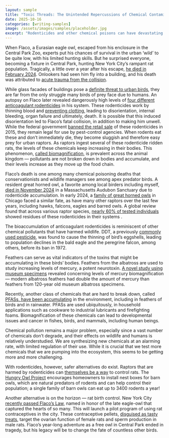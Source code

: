 ```yaml
---
layout: sample
title: "Toxic Threads: The Unintended Repercussions of Chemical Contaminants"
date: 2025-10-16
categories: [writing-samples]
image: /assets/images/samples/placeholder.jpg
excerpt: "Rodenticides and other chemical poisons can have devastating effects on birds of prey, revealing the far-reaching consequences of environmental pollution."
---
```


When Flaco, a Eurasian eagle owl, escaped from his enclosure in the Central Park Zoo, experts put his chances of survival in the urban ‘wild’ to be quite low, with his limited hunting skills. But he surprised everyone, becoming a fixture in Central Park, hunting New York City’s rampant rat population. Tragically, a little over a year after his escape, [he died in February 2024](https://newsroom.wcs.org/News-Releases/articleType/ArticleView/articleId/22056/Flaco-the-Eurasian-Eagle-Owl-Has-Died.aspx). Onlookers had seen him fly into a building, and his death was attributed to [acute trauma from the collision](https://newsroom.wcs.org/News-Releases/articleType/ArticleView/articleId/22060/Initial-Necropsy-Findings-for-Flaco-Are-Consistent-with-Death-Due-to-Acute-Traumatic-Injury.aspx). 

While glass facades of buildings pose a [definite threat to urban birds](https://abcbirds.org/news/flaco-the-owl-collisions/), they are far from the only struggle many birds of prey face due to humans. An autopsy on Flaco later revealed dangerously high levels of [four different anticoagulant rodenticides](https://newsroom.wcs.org/News-Releases/articleType/ArticleView/articleId/22247/Central-Park-Zoo-Releases-Postmortem-Testing-Results-for-Flaco-the-Eurasian-Eagle-Owl.aspx) in his system. These rodenticides work by thinning blood and [preventing clotting](https://cwhl.vet.cornell.edu/disease/rodenticide-toxicity), leading to disorientation, internal bleeding, organ failure and ultimately, death. It is possible that this induced disorientation led to Flaco’s fatal collision, in addition to making him unwell. While the federal government [banned the retail sale](https://www.epa.gov/rodenticides/restrictions-rodenticide-products) of these rodenticides in 2015, they remain legal for use by pest-control agencies. When rodents eat these and don’t immediately die, they become sluggish and therefore easy prey for urban raptors. As raptors ingest several of these rodenticide ridden rats, the levels of these chemicals keep increasing in their bodies. This phenomenon, [called biomagnification](https://www.sciencedirect.com/topics/earth-and-planetary-sciences/biomagnification), is prevalent across the animal kingdom — pollutants are not broken down in bodies and accumulate, and their levels increase as they move up the food chain. 

Flaco’s death is one among many chemical poisoning deaths that conservationists and wildlife managers see among apex predator birds. A resident great horned owl, a favorite among local birders including myself, [died in November 2024](https://www.massaudubon.org/places-to-explore/wildlife-sanctuaries/habitat/news/another-raptor-dies-of-poisoning) in a Massachusetts Audubon Sanctuary due to rodenticide accumulation. In early 2024, a [family of great horned owls](https://www.cbsnews.com/chicago/news/test-results-released-in-death-of-chicagos-beloved-lincoln-park-owls/) in Chicago faced a similar fate, as have many other raptors over the last few years, including hawks, falcons, eagles and barred owls. A global review found that across various raptor species, [nearly 60% of tested individuals](https://doi.org/10.1292/jvms.17-0717) showed residues of these rodenticides in their systems . 

The bioaccumulation of anticoagulant rodenticides is reminiscent of other chemical pollutants that have harmed wildlife. DDT, a previously [commonly used pesticide](https://sustainable-nano.com/2013/12/17/the-cautionary-tale-of-ddt-biomagnification-bioaccumulation-and-research-motivation/), was found to cause the thinning of bird’s eggshells, leading to population declines in the bald eagle and the peregrine falcon, among others, before its ban in 1972\. 

Feathers can serve as vital indicators of the toxins that might be accumulating in these birds’ bodies. Feathers from the albatross are used to study increasing levels of mercury, a potent neurotoxin. [A novel study using museum specimens](https://doi.org/10.1038/news.2011.243) revealed concerning levels of mercury biomagnification — modern albatross feathers had double the amount of mercury than feathers from 120-year old museum albatross specimens. 

Recently, another class of chemicals that are hard to break down, called [PFASs, have been accumulating](https://www.theguardian.com/environment/2022/sep/25/how-birds-of-prey-are-exposing-a-toxic-time-bomb) in the environment, including in feathers of birds and in rainwater. PFASs are used ubiquitously, in household applications such as cookware to industrial lubricants and firefighting foams. Biomagnification of these chemicals can lead to developmental issues and cancer in fishes, birds, and mammals, including human beings.  

Chemical pollution remains a major problem, especially since a vast number of chemicals don’t degrade, and their effects on wildlife and humans is relatively understudied. We are synthesizing new chemicals at an alarming rate, with limited regulation of their use. While it is crucial that we test more chemicals that we are pumping into the ecosystem, this seems to be getting more and more challenging. 

With rodenticides, however, safer alternatives do exist. Raptors that are harmed by rodenticides can [themselves be a way](https://raptorsarethesolution.org) to control rats. The [Hungry Owl Project](https://www.hungryowls.org) encourages homeowners to install nest boxes for barn owls, which are natural predators of rodents and can help control their population; a single family of barn owls can eat up to 3400 rodents a year\! 

Another alternative is on the horizon — rat birth control. New York City [recently passed Flaco’s Law,](https://council.nyc.gov/shaun-abreu/2025/02/12/rat-birth-control-and-rat-walks-among-new-initiatives-to-curb-nycs-rat-population/) named in honor of the late eagle-owl that captured the hearts of so many. This will launch a pilot program of using rat contraceptives in the city. These contraceptive pellets, [disguised as tasty treats](https://www.cbsnews.com/newyork/news/rat-birth-control-nyc/), target the ovarian function of female rats and sperm production in male rats. Flaco’s year-long adventure as a free owl in Central Park ended in tragedy, but his legacy will be to change the fate of countless other birds.   
